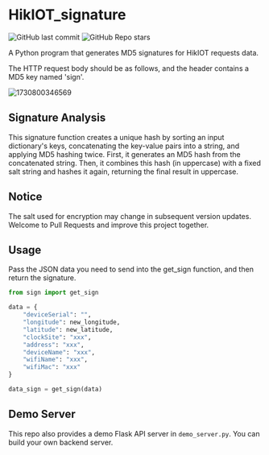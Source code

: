 # HikIOT_signature

![GitHub last commit](https://img.shields.io/github/last-commit/Little-King2022/HikIOT_signature)
![GitHub Repo stars](https://img.shields.io/github/stars/Little-King2022/HikIOT_signature)

A Python program that generates MD5 signatures for HikIOT requests data.

The HTTP request body should be as follows, and the header contains a MD5 key named 'sign'.

![1730800346569](https://github.com/user-attachments/assets/bb49dd32-2ddd-4c37-813b-43b1ac73ff5e)

## Signature Analysis
This signature function creates a unique hash by sorting an input dictionary's keys, concatenating the key-value pairs into a string, and applying MD5 hashing twice. First, it generates an MD5 hash from the concatenated string. Then, it combines this hash (in uppercase) with a fixed salt string and hashes it again, returning the final result in uppercase. 

## Notice
The salt used for encryption may change in subsequent version updates. Welcome to Pull Requests and improve this project together.

## Usage
Pass the JSON data you need to send into the get_sign function, and then return the signature.
```python
from sign import get_sign

data = {
    "deviceSerial": "",
    "longitude": new_longitude,
    "latitude": new_latitude,
    "clockSite": "xxx",
    "address": "xxx",
    "deviceName": "xxx",
    "wifiName": "xxx",
    "wifiMac": "xxx"
}

data_sign = get_sign(data)
```

## Demo Server
This repo also provides a demo Flask API server in `demo_server.py`. You can build your own backend server.
